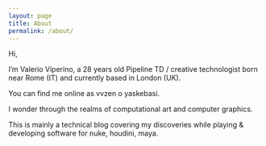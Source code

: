 ```yaml
---
layout: page
title: About
permalink: /about/
---
```


Hi,

I’m Valerio Viperino, a 28 years old Pipeline TD / creative technologist born near Rome (IT) and currently based in London (UK).

You can find me online as vvzen o yaskebasi.

I wonder through the realms of computational art and computer graphics.

This is mainly a technical blog covering my discoveries while playing & developing software for nuke, houdini, maya.
